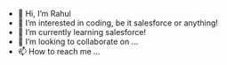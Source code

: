 - 👋 Hi, I’m Rahul
- 👀 I’m interested in coding, be it salesforce or anything!
- 🌱 I’m currently learning salesforce!
- 💞️ I’m looking to collaborate on ...
- 📫 How to reach me ...

<!---
rahulmitraa92/rahulmitraa92 is a ✨ special ✨ repository because its `README.md` (this file) appears on your GitHub profile.
You can click the Preview link to take a look at your changes.
--->
